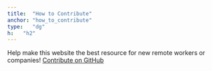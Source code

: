 ```yaml
---
title:  "How to Contribute"
anchor: "how_to_contribute"
type:   "dg"
h:   "h2"
---
```


Help make this website the best resource for new remote workers or companies! [Contribute on GitHub](https://github.com/webreattivo/remote-work-the-right-way)
